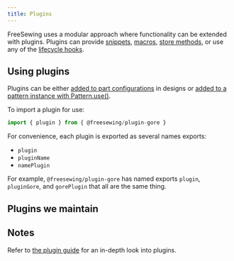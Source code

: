 ```yaml
---
title: Plugins
---
```


FreeSewing uses a modular approach where functionality can be extended with
plugins. Plugins can provide [snippets](/reference/snippets), 
[macros](/reference/macros), [store methods](/reference/store-methods), or 
use any of the [lifecycle hooks](/reference/hooks).

## Using plugins

Plugins can be either
[added to part configurations](/reference/api/part/config/plugins) in designs or
[added to a pattern instance with Pattern.use()](/reference/api/pattern/use).

To import a plugin for use:
```js
import { plugin } from { @freesewing/plugin-gore }
```

<Tip>

For convenience, each plugin is exported as several names exports:

- `plugin`
- `pluginName`
- `namePlugin`

For example, `@freesewing/plugin-gore` has named exports `plugin`, `pluginGore`, and `gorePlugin` that all are the same thing.

</Tip>

## Plugins we maintain

<ReadMore />

## Notes

Refer to [the plugin guide](/guides/plugins) for an in-depth look into
plugins.

